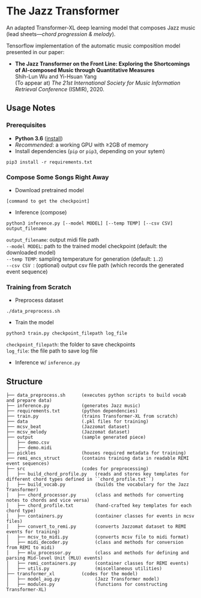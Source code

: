 # The Jazz Transformer

An adapted Transformer-XL deep learning model that composes Jazz music  (lead sheets&mdash;_chord progression & melody_).

Tensorflow implementation of the automatic music composition model presented in our paper: 
 * **The Jazz Transformer on the Front Line: Exploring the Shortcomings of AI-composed Music through Quantitative Measures**  
   Shih-Lun Wu and Yi-Hsuan Yang  
   (To appear at) _The 21st International Society for Music Information Retrieval Conference_ (ISMIR), 2020.

## Usage Notes
### Prerequisites
 * **Python 3.6** ([install](https://www.python.org/downloads/release/python-368/))
 * _Recommended_: a working GPU with &geq;2GB of memory
 * Install dependencies (``pip`` or ``pip3``, depending on your sytem)
  ```shell
  pip3 install -r requirements.txt
  ```
  
### Compose Some Songs Right Away
  * Download pretrained model
  ```shell
  [command to get the checkpoint]
  ```
  * Inference (compose)
  ```shell
  python3 inference.py [--model MODEL] [--temp TEMP] [--csv CSV] output_filename
  ```
  ``output_filename``:  output midi file path  
  ``--model MODEL``:    path to the trained model checkpoint (default: the downloaded model)  
  ``--temp TEMP``:      sampling temperature for generation (default: ``1.2``)  
  ``--csv CSV ``:       (optional) output csv file path (which records the generated event sequence)  

### Training from Scratch
  * Preprocess dataset
  ```
  ./data_preprocess.sh
  ```
  * Train the model
  ```
  python3 train.py checkpoint_filepath log_file
  ```
  ``checkpoint_filepath``:  the folder to save checkpoints  
  ``log_file``:             the file path to save log file  
  * Inference w/ ``inference.py``

## Structure
```
├── data_preprocess.sh      (executes python scripts to build vocab and prepare data) 
├── inference.py            (generates Jazz music)
├── requirements.txt        (python dependencies)
├── train.py                (trains Transformer-XL from scratch)
├── data                    (.pkl files for training)
├── mcsv_beat               (Jazzomat dataset)
├── mcsv_melody             (Jazzomat dataset)
├── output                  (sample generated piece)
│   ├── demo.csv
│   ├── demo.midi
├── pickles                 (houses required metadata for training)
├── remi_encs_struct        (contains training data in readable REMI event sequences)
├── src                     (codes for preprocessing)
│   ├── build_chord_profile.py   (reads and stores key templates for different chord types defined in ``chord_profile.txt``)
│   ├── build_vocab.py           (builds the vocabulary for the Jazz Transformer)
│   ├── chord_processor.py       (class and methods for converting notes to chords and vice versa)
│   ├── chord_profile.txt        (hand-crafted key templates for each chord type)
│   ├── containers.py            (container classes for events in mcsv files)
│   ├── convert_to_remi.py       (converts Jazzomat dataset to REMI events for training)
│   ├── mcsv_to_midi.py          (converts mcsv file to midi format)
│   ├── midi_decoder.py          (class and methods for conversion from REMI to midi)
│   ├── mlu_processor.py         (class and methods for defining and parsing Mid-level Unit (MLU) events)
│   ├── remi_containers.py       (container classes for REMI events)
│   ├── utils.py                 (miscellaneous utilities)
├── transformer_xl          (codes for the model)
│   ├── model_aug.py             (Jazz Transformer model)
│   ├── modules.py               (functions for constructing Transformer-XL)
```

